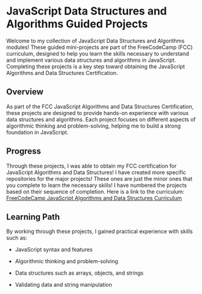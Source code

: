 # JavaScript Data Structures and Algorithms Guided Projects

Welcome to my collection of JavaScript Data Structures and Algorithms modules! These guided mini-projects are part of the FreeCodeCamp (FCC) curriculum, designed to help you learn the skills necessary to understand and implement various data structures and algorithms in JavaScript. Completing these projects is a key step toward obtaining the JavaScript Algorithms and Data Structures Certification.

## Overview

As part of the FCC JavaScript Algorithms and Data Structures Certification, these projects are designed to provide hands-on experience with various data structures and algorithms. Each project focuses on different aspects of algorithmic thinking and problem-solving, helping me to build a strong foundation in JavaScript.

## Progress

Through these projects, I was able to obtain my FCC certification for JavaScript Algorithms and Data Structures! I have created more specific repositories for the major projects! These ones are just the minor ones that you complete to learn the necessary skills! I have numbered the projects based on their sequence of completion. Here is a link to the curriculum: [FreeCodeCamp JavaScript Algorithms and Data Structures Curriculum](https://www.freecodecamp.org/learn/2022/javascript-algorithms-and-data-structures/)

## Learning Path

By working through these projects, I gained practical experience with skills such as:

- JavaScript syntax and features
- Algorithmic thinking and problem-solving
- Data structures such as arrays, objects, and strings

- Validating data and string manipulation
